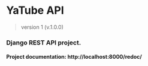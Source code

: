 # YaTube API
> version 1 (v.1.0.0)
### Django REST API project.
#### Project documentation: http://localhost:8000/redoc/
